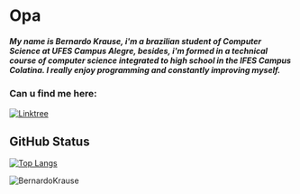 # Opa

##### My name is Bernardo Krause, i'm a brazilian student of Computer Science at UFES Campus Alegre, besides, i'm formed in a technical course of computer science integrated to high school in the IFES Campus Colatina. I really enjoy programming and constantly improving myself. 

### Can u find me here:
[![Linktree](https://img.shields.io/badge/linktree-6A5ACD?&style=for-the-badge&logo=linktree)](https://linktr.ee/bernardokrause)

## GitHub Status
[![Top Langs](https://github-readme-stats.vercel.app/api/top-langs/?username=BernardoKrause&layout=compact&theme=algolia&show_icons=true)](https://github.com/anuraghazra/github-readme-stats)

![BernardoKrause](https://github-readme-stats.vercel.app/api?username=BernardoKrause&show_icons=true&theme=algolia)